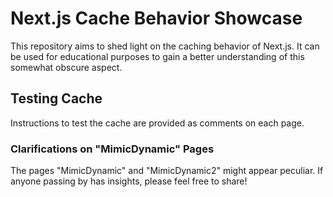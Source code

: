 # Next.js Cache Behavior Showcase

This repository aims to shed light on the caching behavior of Next.js. It can be used for educational purposes to gain a better understanding of this somewhat obscure aspect.

## Testing Cache

Instructions to test the cache are provided as comments on each page.

### Clarifications on "MimicDynamic" Pages

The pages "MimicDynamic" and "MimicDynamic2" might appear peculiar. If anyone passing by has insights, please feel free to share!
